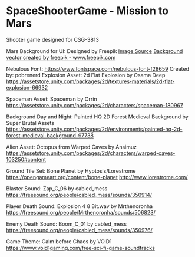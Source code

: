 # SpaceShooterGame - Mission to Mars
Shooter game designed for CSG-3813

Mars Background for UI: Designed by Freepik
<a href='https://www.freepik.com/free-vector/mars-landscape-background_3347610.htm'>Image Source</a>
<a href='https://www.freepik.com/vectors/background'>Background vector created by freepik - www.freepik.com</a>

Nebulous Font: https://www.fontspace.com/nebulous-font-f28659
  Created by: pobrenerd
Explosion Asset: 2d Flat Explosion by Osama Deep https://assetstore.unity.com/packages/2d/textures-materials/2d-flat-explosion-66932

Spaceman Asset: Spaceman by Orrin https://assetstore.unity.com/packages/2d/characters/spaceman-180967

Background Day and Night: Painted HQ 2D Forest Medieval Background by Super Brutal Assets https://assetstore.unity.com/packages/2d/environments/painted-hq-2d-forest-medieval-background-97738

Alien Asset: Octopus from Warped Caves by Ansimuz https://assetstore.unity.com/packages/2d/characters/warped-caves-103250#content

Ground Tile Set: Bone Planet by Hyptosis/Lorestrome https://opengameart.org/content/bone-planet http://www.lorestrome.com/

Blaster Sound: Zap_C_06 by cabled_mess https://freesound.org/people/cabled_mess/sounds/350914/

Player Death Sound: Explosion 4 8 Bit.wav by Mrthenoronha https://freesound.org/people/Mrthenoronha/sounds/506823/

Enemy Death Sound: Boom_C_01 by cabled_mess https://freesound.org/people/cabled_mess/sounds/350976/

Game Theme: Calm before Chaos by VOiD1 https://www.void1gaming.com/free-sci-fi-game-soundtracks
